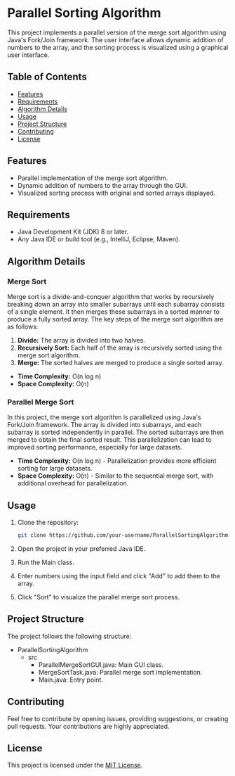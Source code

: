 # Parallel Sorting Algorithm

This project implements a parallel version of the merge sort algorithm using Java's Fork/Join framework. The user interface allows dynamic addition of numbers to the array, and the sorting process is visualized using a graphical user interface.

## Table of Contents

- [Features](#features)
- [Requirements](#requirements)
- [Algorithm Details](#algorithm-details)
- [Usage](#usage)
- [Project Structure](#project-structure)
- [Contributing](#contributing)
- [License](#license)

## Features <a name="features"></a>

- Parallel implementation of the merge sort algorithm.
- Dynamic addition of numbers to the array through the GUI.
- Visualized sorting process with original and sorted arrays displayed.

## Requirements <a name="requirements"></a>

- Java Development Kit (JDK) 8 or later.
- Any Java IDE or build tool (e.g., IntelliJ, Eclipse, Maven).

## Algorithm Details <a name="algorithm-details"></a>

### Merge Sort

Merge sort is a divide-and-conquer algorithm that works by recursively breaking down an array into smaller subarrays until each subarray consists of a single element. It then merges these subarrays in a sorted manner to produce a fully sorted array. The key steps of the merge sort algorithm are as follows:

1. **Divide:** The array is divided into two halves.
2. **Recursively Sort:** Each half of the array is recursively sorted using the merge sort algorithm.
3. **Merge:** The sorted halves are merged to produce a single sorted array.

- **Time Complexity:** O(n log n)
- **Space Complexity:** O(n)

### Parallel Merge Sort

In this project, the merge sort algorithm is parallelized using Java's Fork/Join framework. The array is divided into subarrays, and each subarray is sorted independently in parallel. The sorted subarrays are then merged to obtain the final sorted result. This parallelization can lead to improved sorting performance, especially for large datasets.

- **Time Complexity:** O(n log n) - Parallelization provides more efficient sorting for large datasets.
- **Space Complexity:** O(n) - Similar to the sequential merge sort, with additional overhead for parallelization.

## Usage <a name="usage"></a>

1. Clone the repository:

   ```bash
   git clone https://github.com/your-username/ParallelSortingAlgorithm.git
   
2. Open the project in your preferred Java IDE.

3. Run the Main class.

4. Enter numbers using the input field and click "Add" to add them to the array.

5. Click "Sort" to visualize the parallel merge sort process.

## Project Structure <a name="project-structure"></a>
The project follows the following structure:

- ParallelSortingAlgorithm
  - src
    - ParallelMergeSortGUI.java: Main GUI class.
    - MergeSortTask.java: Parallel merge sort implementation.
    - Main.java: Entry point.

## Contributing <a name="contributing"></a>
Feel free to contribute by opening issues, providing suggestions, or creating pull requests. Your contributions are highly appreciated.

## License <a name="license"></a>
This project is licensed under the [MIT License](LICENSE).
